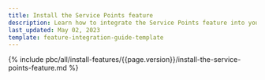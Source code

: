 ```yaml
---
title: Install the Service Points feature
description: Learn how to integrate the Service Points feature into your project
last_updated: May 02, 2023
template: feature-integration-guide-template
---
```


{% include pbc/all/install-features/{{page.version}}/install-the-service-points-feature.md %} <!-- To edit, see /_includes/pbc/all/install-features/202304.0/install-the-service-points-feature.md -->
